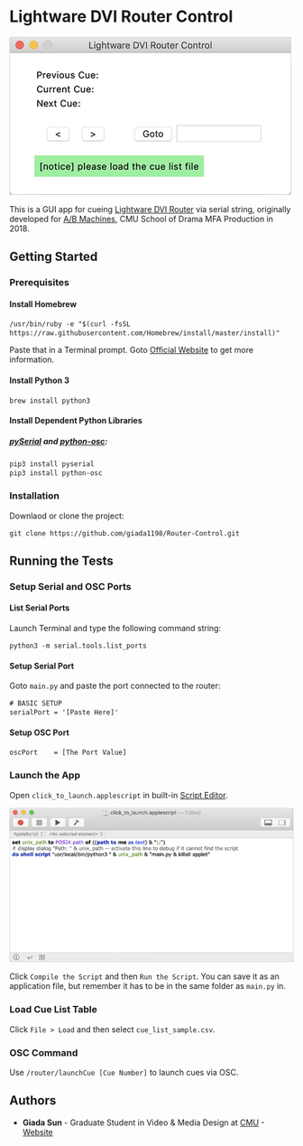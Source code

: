 # Lightware DVI Router Control

![router-control](/img/router-control.jpg)

This is a GUI app for cueing [Lightware DVI Router](https://lightware.com/products/mx8x8dvi-hdcp-pro) via serial string, originally developed for [A/B Machines](https://giada1198.github.io/Giada-Portfolio/works/ABMachines), CMU School of Drama MFA Production in 2018.

## Getting Started

### Prerequisites

#### Install Homebrew

```
/usr/bin/ruby -e "$(curl -fsSL https://raw.githubusercontent.com/Homebrew/install/master/install)"
```

Paste that in a Terminal prompt. Goto [Official Website](https://brew.sh/) to get more information.

#### Install Python 3

```
brew install python3
```

#### Install Dependent Python Libraries

##### [pySerial](https://pyserial.readthedocs.io/en/latest/index.html) and [python-osc](https://pypi.org/project/python-osc/):

```
pip3 install pyserial
pip3 install python-osc
```

### Installation

Downlaod or clone the project:

```
git clone https://github.com/giada1198/Router-Control.git
```

## Running the Tests

### Setup Serial and OSC Ports

#### List Serial Ports

Launch Terminal and type the following command string:

```
python3 -m serial.tools.list_ports
```

#### Setup Serial Port

Goto `main.py` and paste the port connected to the router:

```
# BASIC SETUP
serialPort = '[Paste Here]'
```

#### Setup OSC Port

```
oscPort    = [The Port Value]
```

### Launch the App

Open `click_to_launch.applescript` in built-in [Script Editor](https://en.wikipedia.org/wiki/AppleScript_Editor).

![script-editor](/img/script-editor.jpg)

Click `Compile the Script` and then `Run the Script`. You can save it as an application file, but remember it has to be in the same folder as `main.py` in.

### Load Cue List Table

Click `File > Load` and then select `cue_list_sample.csv`.

### OSC Command

Use `/router/launchCue [Cue Number]` to launch cues via OSC.

## Authors

* **Giada Sun** - Graduate Student in Video & Media Design at [CMU](https://www.cmu.edu/) - [Website](http://giadasun.com)
